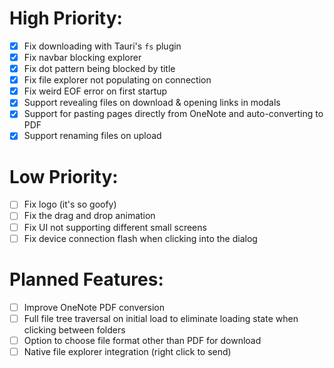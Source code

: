 # High Priority:
- [x] Fix downloading with Tauri's `fs` plugin
- [x] Fix navbar blocking explorer
- [x] Fix dot pattern being blocked by title
- [x] Fix file explorer not populating on connection
- [x] Fix weird EOF error on first startup
- [x] Support revealing files on download & opening links in modals
- [x] Support for pasting pages directly from OneNote and auto-converting to PDF
- [x] Support renaming files on upload

# Low Priority:
- [ ] Fix logo (it's so goofy)
- [ ] Fix the drag and drop animation
- [ ] Fix UI not supporting different small screens
- [ ] Fix device connection flash when clicking into the dialog

# Planned Features:
- [ ] Improve OneNote PDF conversion
- [ ] Full file tree traversal on initial load to eliminate loading state when clicking between folders
- [ ] Option to choose file format other than PDF for download
- [ ] Native file explorer integration (right click to send)
